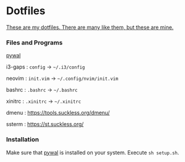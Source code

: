 # Dotfiles
[These are my dotfiles. There are many like them, but these are mine.](https://en.wikipedia.org/wiki/Rifleman%27s_Creed) 

### Files and Programs
[pywal](https://github.com/dylanaraps/pywal)

i3-gaps : `config`   -> `~/.i3/config`

neovim  : `init.vim` -> `~/.config/nvim/init.vim`
          
bashrc  : `.bashrc`  -> `~/.bashrc`
          
xinitrc : `.xinitrc` -> `~/.xinitrc`
          
dmenu   : https://tools.suckless.org/dmenu/
          
ssterm  : https://st.suckless.org/

### Installation
Make sure that [pywal](https://github.com/dylanaraps/pywal) is installed on your system.
Execute `sh setup.sh`. 

